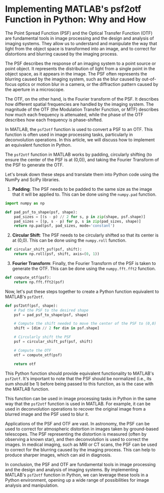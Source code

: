 # Implementing MATLAB's psf2otf Function in Python: Why and How

The Point Spread Function (PSF) and the Optical Transfer Function (OTF) are fundamental tools in image processing and the design and analysis of imaging systems. They allow us to understand and manipulate the way that light from the object space is transformed into an image, and to correct for distortions and blurring caused by the imaging process. 

The PSF describes the response of an imaging system to a point source or point object. It represents the distribution of light from a single point in the object space, as it appears in the image. The PSF often represents the blurring caused by the imaging system, such as the blur caused by out-of-focus optics or motion blur in a camera, or the diffraction pattern caused by the aperture in a microscope.

The OTF, on the other hand, is the Fourier transform of the PSF. It describes how different spatial frequencies are handled by the imaging system. The magnitude of the OTF (the Modulation Transfer Function, or MTF) describes how much each frequency is attenuated, while the phase of the OTF describes how each frequency is phase-shifted.

In MATLAB, the `psf2otf` function is used to convert a PSF to an OTF. This function is often used in image processing tasks, particularly in deconvolution operations. In this article, we will discuss how to implement an equivalent function in Python.

The `psf2otf` function in MATLAB works by padding, circularly shifting (to ensure the center of the PSF is at (0,0)), and taking the Fourier Transform of the PSF to generate the OTF. 

Let's break down these steps and translate them into Python code using the NumPy and SciPy libraries.

1. **Padding**: The PSF needs to be padded to the same size as the image that it will be applied to. This can be done using the `numpy.pad` function.

```python
import numpy as np

def pad_psf_to_shape(psf, shape):
    pad_sizes = [(s - p) // 2 for s, p in zip(shape, psf.shape)]
    pad_sizes = [(p, s - p) for p, s in zip(pad_sizes, shape)]
    return np.pad(psf, pad_sizes, mode='constant')
```

2. **Circular Shift**: The PSF needs to be circularly shifted so that its center is at (0,0). This can be done using the `numpy.roll` function.

```python
def circular_shift_psf(psf, shift):
    return np.roll(psf, shift, axis=(0, 1))
```

3. **Fourier Transform**: Finally, the Fourier Transform of the PSF is taken to generate the OTF. This can be done using the `numpy.fft.fft2` function.

```python
def compute_otf(psf):
    return np.fft.fft2(psf)
```

Now, let's put these steps together to create a Python function equivalent to MATLAB's `psf2otf`.

```python
def psf2otf(psf, shape):
    # Pad the PSF to the desired shape
    psf = pad_psf_to_shape(psf, shape)

    # Compute the shift needed to move the center of the PSF to (0,0)
    shift = [dim // 2 for dim in psf.shape]

    # Circularly shift the PSF
    psf = circular_shift_psf(psf, shift)

    # Compute the OTF
    otf = compute_otf(psf)

    return otf
```

This Python function should provide equivalent functionality to MATLAB's `psf2otf`. It's important to note that the PSF should be normalized (i.e., its sum should be 1) before being passed to this function, as is the case with the MATLAB function.

This function can be used in image processing tasks in Python in the same way that the `psf2otf` function is used in MATLAB. For example, it can be used in deconvolution operations to recover the original image from a blurred image and the PSF used to blur it.

Applications of the PSF and OTF are vast. In astronomy, the PSF can be used to correct for atmospheric distortion in images taken by ground-based telescopes. The PSF representing the distortion is measured (often by observing a known star), and then deconvolution is used to correct the images. In medical imaging, such as MRI or CT scans, the PSF can be used to correct for the blurring caused by the imaging process. This can help to produce sharper images, which can aid in diagnosis.

In conclusion, the PSF and OTF are fundamental tools in image processing and the design and analysis of imaging systems. By implementing MATLAB's `psf2otf` function in Python, we can leverage these tools in a Python environment, opening up a wide range of possibilities for image analysis and manipulation.
